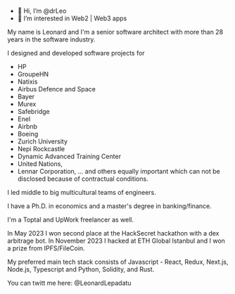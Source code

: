 - 👋 Hi, I’m @drLeo
- 👀 I’m interested in Web2 | Web3 apps

My name is Leonard and I'm a senior software architect with more than 28 years in the software industry.

I designed and developed software projects for
  - HP
  - GroupeHN
  - Natixis
  - Airbus Defence and Space
  - Bayer
  - Murex
  - Safebridge
  - Enel
  - Airbnb
  - Boeing
  - Zurich University
  - Nepi Rockcastle
  - Dynamic Advanced Training Center
  - United Nations,
  - Lennar Corporation,
  ... and others equally important which can not be disclosed because of contractual conditions.

I led middle to big multicultural teams of engineers.

I have a Ph.D. in economics and a master's degree in banking/finance.

I'm a Toptal and UpWork freelancer as well.

In May 2023 I won second place at the HackSecret hackathon with a dex arbitrage bot. In November 2023 I hacked at ETH Global Istanbul and I won a prize from IPFS/FileCoin.
 
My preferred main tech stack consists of Javascript - React, Redux, Next.js, Node.js, Typescript and Python, Solidity, and Rust. 

You can twitt me here: @LeonardLepadatu 

